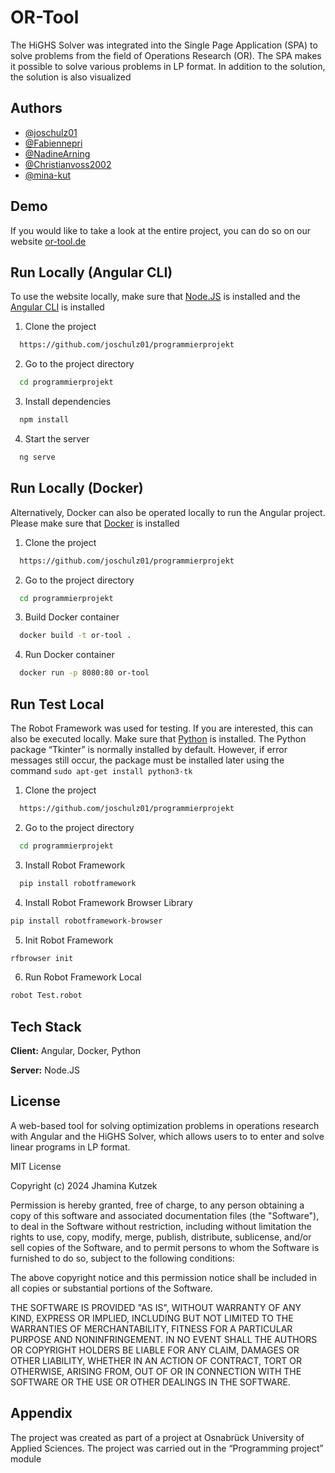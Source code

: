 
# OR-Tool

The HiGHS Solver was integrated into the Single Page Application (SPA) to solve problems from the field of Operations Research (OR). The SPA makes it possible to solve various problems in LP format. In addition to the solution, the solution is also visualized


## Authors

- [@joschulz01](https://github.com/joschulz01)
- [@Fabiennepri](https://github.com/Fabiennepri)
- [@NadineArning](https://github.com/NadineArning)
- [@Christianvoss2002](https://github.com/Christianvoss2002)
- [@mina-kut](https://github.com/mina-kut)

## Demo

If you would like to take a look at the entire project, you can do so on our website [or-tool.de](https://or-tool.de)

## Run Locally (Angular CLI)
To use the website locally, make sure that [Node.JS](https://nodejs.org/en) is installed and the [Angular CLI](https://www.npmjs.com/package/@angular/cli) is installed

1. Clone the project

```bash
  https://github.com/joschulz01/programmierprojekt
```

2. Go to the project directory

```bash
  cd programmierprojekt
```

3. Install dependencies

```bash
  npm install
```

4. Start the server

```bash
  ng serve
```

## Run Locally (Docker)
Alternatively, Docker can also be operated locally to run the Angular project. Please make sure that [Docker](https://www.docker.com/) is installed

1. Clone the project
```bash
  https://github.com/joschulz01/programmierprojekt
```

2. Go to the project directory

```bash
  cd programmierprojekt
```

3. Build Docker container

```bash
  docker build -t or-tool .
```

4. Run Docker container

```bash
  docker run -p 8080:80 or-tool
```
## Run Test Local

The Robot Framework was used for testing. If you are interested, this can also be executed locally. Make sure that [Python](https://www.python.org/) is installed. The Python package “Tkinter” is normally installed by default. However, if error messages still occur, the package must be installed later using the command ```sudo apt-get install python3-tk```

1. Clone the project

```bash
  https://github.com/joschulz01/programmierprojekt
```

2. Go to the project directory

```bash
  cd programmierprojekt
```

3. Install Robot Framework

```bash
  pip install robotframework
```

4. Install Robot Framework Browser Library
```bash
pip install robotframework-browser
```

5. Init Robot Framework
```bash
rfbrowser init
```

6. Run Robot Framework Local
```bash
robot Test.robot
```

## Tech Stack

**Client:** Angular, Docker, Python

**Server:** Node.JS


## License

A web-based tool for solving optimization problems in operations research with Angular and the HiGHS Solver, which allows users to
to enter and solve linear programs in LP format. 

MIT License

Copyright (c) 2024 Jhamina Kutzek

Permission is hereby granted, free of charge, to any person obtaining a copy
of this software and associated documentation files (the "Software"), to deal
in the Software without restriction, including without limitation the rights
to use, copy, modify, merge, publish, distribute, sublicense, and/or sell
copies of the Software, and to permit persons to whom the Software is
furnished to do so, subject to the following conditions:

The above copyright notice and this permission notice shall be included in all
copies or substantial portions of the Software.

THE SOFTWARE IS PROVIDED "AS IS", WITHOUT WARRANTY OF ANY KIND, EXPRESS OR
IMPLIED, INCLUDING BUT NOT LIMITED TO THE WARRANTIES OF MERCHANTABILITY,
FITNESS FOR A PARTICULAR PURPOSE AND NONINFRINGEMENT. IN NO EVENT SHALL THE
AUTHORS OR COPYRIGHT HOLDERS BE LIABLE FOR ANY CLAIM, DAMAGES OR OTHER
LIABILITY, WHETHER IN AN ACTION OF CONTRACT, TORT OR OTHERWISE, ARISING FROM,
OUT OF OR IN CONNECTION WITH THE SOFTWARE OR THE USE OR OTHER DEALINGS IN THE
SOFTWARE.


## Appendix

The project was created as part of a project at Osnabrück University of Applied Sciences. The project was carried out in the “Programming project” module

